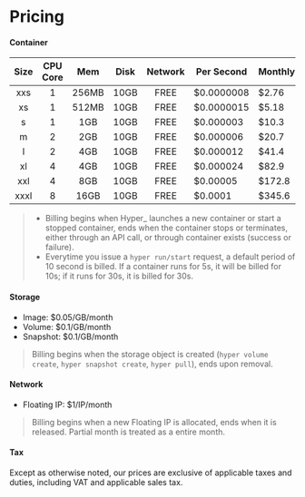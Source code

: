 # Pricing

#### Container
|Size|CPU Core|Mem|Disk|Network|Per Second|Monthly|
|:-:|:-:|:-:|:-:|:-:|---|---|
|xxs|1|256MB|10GB|FREE|\$0.0000008|\$2.76|
|xs |1|512MB|10GB|FREE|\$0.0000015|\$5.18|
|s  |1|  1GB|10GB|FREE|\$0.000003 |\$10.3|
|m  |2|  2GB|10GB|FREE|\$0.000006 |\$20.7|
|l  |2|  4GB|10GB|FREE|\$0.000012 |\$41.4|
|xl |4|  4GB|10GB|FREE|\$0.000024 |\$82.9|
|xxl|4|  8GB|10GB|FREE|\$0.00005  |\$172.8|
|xxxl|8|16GB|10GB|FREE|\$0.0001   |\$345.6|
> - Billing begins when Hyper\_ launches a new container or start a stopped container, ends when the container stops or terminates, either through an API call, or through container exists (success or failure).
> - Everytime you issue a `hyper run/start` request, a default period of 10 second is billed. If a container runs for 5s, it will be billed for 10s; if it runs for 30s, it is billed for 30s.

#### Storage
- Image: $0.05/GB/month
- Volume: $0.1/GB/month
- Snapshot: $0.1/GB/month
> Billing begins when the storage object is created (`hyper volume create`, `hyper snapshot create`, `hyper pull`), ends upon removal.

#### Network
- Floating IP: $1/IP/month
> Billing begins when a new Floating IP is allocated, ends when it is released. Partial month is treated as a entire month.

#### Tax
Except as otherwise noted, our prices are exclusive of applicable taxes and duties, including VAT and applicable sales tax.
